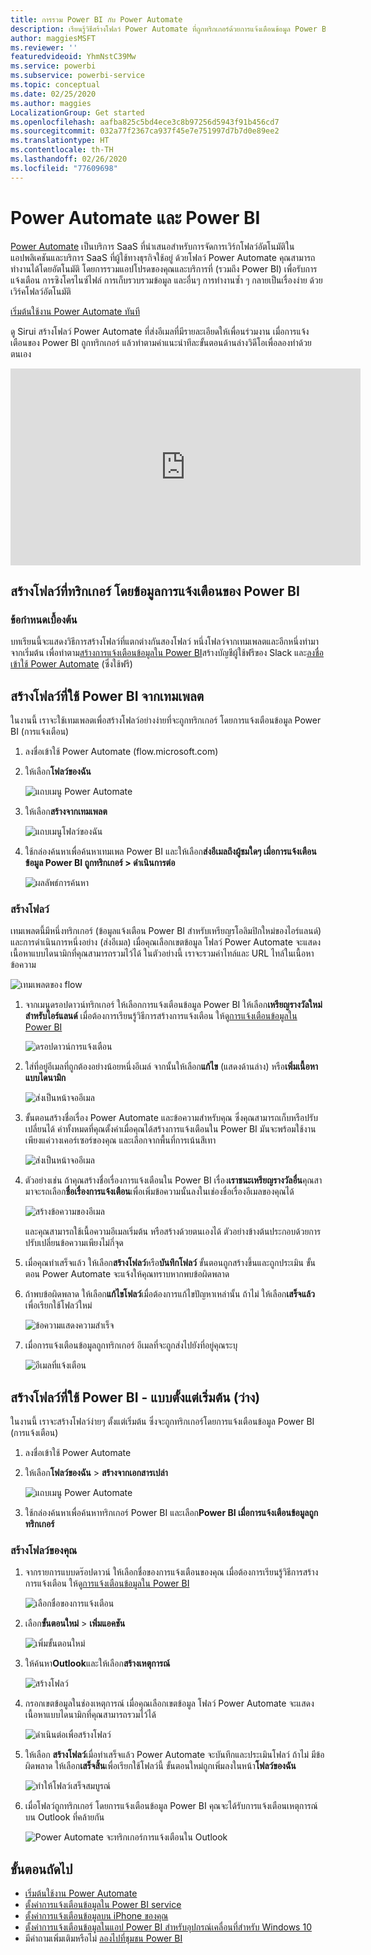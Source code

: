 ```yaml
---
title: การรวม Power BI กับ Power Automate
description: เรียนรู้วิธีสร้างโฟลว์ Power Automate ที่ถูกทริกเกอร์ด้วยการแจ้งเตือนข้อมูล Power BI
author: maggiesMSFT
ms.reviewer: ''
featuredvideoid: YhmNstC39Mw
ms.service: powerbi
ms.subservice: powerbi-service
ms.topic: conceptual
ms.date: 02/25/2020
ms.author: maggies
LocalizationGroup: Get started
ms.openlocfilehash: aafba825c5bd4ece3c8b97256d5943f91b456cd7
ms.sourcegitcommit: 032a77f2367ca937f45e7e751997d7b7d0e89ee2
ms.translationtype: HT
ms.contentlocale: th-TH
ms.lasthandoff: 02/26/2020
ms.locfileid: "77609698"
---
```

# <a name="power-automate-and-power-bi"></a>Power Automate และ Power BI

[Power Automate](https://docs.microsoft.com/power-automate/getting-started) เป็นบริการ SaaS ที่นำเสนอสำหรับการจัดการเวิร์กโฟลว์อัตโนมัติในแอปพลิเคชันและบริการ SaaS ที่ผู้ใช้ทางธุรกิจใช้อยู่ ด้วยโฟลว์ Power Automate คุณสามารถทำงานได้โดยอัตโนมัติ โดยการรวมแอปโปรดของคุณและบริการที่ (รวมถึง Power BI) เพื่อรับการแจ้งเตือน การซิงโครไนซ์ไฟล์ การเก็บรวบรวมข้อมูล และอื่นๆ การทำงานซ้ำ ๆ กลายเป็นเรื่องง่าย ด้วยเวิร์คโฟลว์อัตโนมัติ

[เริ่มต้นใช้งาน  Power Automate ทันที](https://docs.microsoft.com/power-automate/getting-started)

ดู Sirui สร้างโฟลว์ Power Automate ที่ส่งอีเมลที่มีรายละเอียดให้เพื่อนร่วมงาน เมื่อการแจ้งเตือนของ Power BI ถูกทริกเกอร์ แล้วทำตามคำแนะนำทีละขั้นตอนด้านล่างวิดีโอเพื่อลองทำด้วยตนเอง

<iframe width="560" height="315" src="https://www.youtube.com/embed/YhmNstC39Mw" frameborder="0" allowfullscreen></iframe>

## <a name="create-a-flow-that-is-triggered-by-a-power-bi-data-alert"></a>สร้างโฟลว์ที่ทริกเกอร์ โดยข้อมูลการแจ้งเตือนของ Power BI

### <a name="prerequisites"></a>ข้อกำหนดเบื้องต้น
บทเรียนนี้จะแสดงวิธีการสร้างโฟลว์ที่แตกต่างกันสองโฟลว์ หนึ่งโฟลว์จากเทมเพลตและอีกหนึ่งทำมาจากเริ่มต้น เพื่อทำตาม[สร้างการแจ้งเตือนข้อมูลใน Power BI](service-set-data-alerts.md)สร้างบัญชีผู้ใช้ฟรีของ Slack และ[ลงชื่อเข้าใช้ Power Automate](https://flow.microsoft.com/#home-signup) (ซึ่งใช้ฟรี)

## <a name="create-a-flow-that-uses-power-bi---from-a-template"></a>สร้างโฟลว์ที่ใช้ Power BI จากเทมเพลต
ในงานนี้ เราจะใช้เทมเพลตเพื่อสร้างโฟลว์อย่างง่ายที่จะถูกทริกเกอร์ โดยการแจ้งเตือนข้อมูล Power BI (การแจ้งเตือน)

1. ลงชื่อเข้าใช้ Power Automate (flow.microsoft.com)
2. ให้เลือก**โฟลว์ของฉัน**
   
   ![แถบเมนู Power Automate](media/service-flow-integration/power-bi-my-flows.png)
3. ให้เลือก**สร้างจากเทมเพลต**
   
    ![แถบเมนูโฟลว์ของฉัน](media/service-flow-integration/power-bi-template.png)
4. ใช้กล่องค้นหาเพื่อค้นหาเทมเพล Power BI และให้เลือก**ส่งอีเมลถึงผู้ชมใดๆ เมื่อการแจ้งเตือนข้อมูล Power BI ถูกทริกเกอร์ > ดำเนินการต่อ**
   
    ![ผลลัพธ์การค้นหา](media/service-flow-integration/power-bi-flow-alert.png)


### <a name="build-the-flow"></a>สร้างโฟลว์
เทมเพลตนี้มีหนึ่งทริกเกอร์ (ข้อมูลแจ้งเตือน Power BI สำหรับเหรียญรโอลิมปิกใหม่ของไอร์แลนด์) และการดำเนินการหนึ่งอย่าง (ส่งอีเมล) เมื่อคุณเลือกเขตข้อมูล โฟลว์ Power Automate จะแสดงเนื้อหาแบบไดนามิกที่คุณสามารถรวมไว้ได้  ในตัวอย่างนี้ เราจะรวมค่าไทล์และ URL ไทล์ในเนื้อหาข้อความ

![เทมเพลตของ flow](media/service-flow-integration/power-bi-template1.png)

1. จากเมนูดรอปดาวน์ทริกเกอร์ ให้เลือกการแจ้งเตือนข้อมูล Power BI ให้เลือก**เหรียญรางวัลใหม่สำหรับไอร์แลนด์** เมื่อต้องการเรียนรู้วิธีการสร้างการแจ้งเตือน ให้ดู[การแจ้งเตือนข้อมูลใน Power BI](service-set-data-alerts.md)
   
   ![ดรอปดาวน์การแจ้งเตือน](media/service-flow-integration/power-bi-trigger-flow.png)
2. ใส่ที่อยู่อีเมลที่ถูกต้องอย่างน้อยหนึ่งอีเมล์ จากนั้นให้เลือก**แก้ไข** (แสดงด้านล่าง) หรือ**เพิ่มเนื้อหาแบบไดนามิก** 
   
   ![ส่งเป็นหน้าจออีเมล](media/service-flow-integration/power-bi-flow-email.png)

3. ขั้นตอนสร้างชื่อเรื่อง Power Automate และข้อความสำหรับคุณ ซึ่งคุณสามารถเก็บหรือปรับเปลี่ยนได้ ค่าทั้งหมดที่คุณตั้งค่าเมื่อคุณได้สร้างการแจ้งเตือนใน Power BI มันจะพร้อมใช้งาน เพียงแค่วางเคอร์เซอร์ของคุณ และเลือกจากพื้นที่การเน้นสีเทา 

   ![ส่งเป็นหน้าจออีเมล](media/service-flow-integration/power-bi-flow-email-default.png)

1.  ตัวอย่างเช่น ถ้าคุณสร้างชื่อเรื่องการแจ้งเตือนใน Power BI เรื่อง**เราชนะเหรียญรางวัลอื่น**คุณสามาจะรถเลือก**ชื่อเรื่องการแจ้งเตือน**เพื่อเพิ่มข้อความนั้นลงในเช่องชื่อเรื่องอีเมลของคุณได้

    ![สร้างข้อความของอีเมล](media/service-flow-integration/power-bi-flow-message.png)

    และคุณสามารถใช้เนื้อความอีเมลเริ่มต้น หรือสร้างด้วยตนเองได้ ตัวอย่างข้างต้นประกอบด้วยการปรับเปลี่ยนข้อความเพียงไม่กี่จุด

1. เมื่อคุณทำเสร็จแล้ว ให้เลือก**สร้างโฟลว์**หรือ**บันทึกโฟลว์**  ขั้นตอนถูกสร้างขึ้นและถูกประเมิน  ขั้นตอน Power Automate จะแจ้งให้คุณทราบหากพบข้อผิดพลาด
2. ถ้าพบข้อผิดพลาด ให้เลือก**แก้ไขโฟลว์**เมื่อต้องการแก้ไขปัญหาเหล่านั้น ถ้าไม่ ให้เลือก**เสร็จแล้ว**เพื่อเรียกใช้โฟลว์ใหม่
   
   ![ข้อความแสดงความสำเร็จ](media/service-flow-integration/power-bi-flow-running.png)
5. เมื่อการแจ้งเตือนข้อมูลถูกทริกเกอร์ อีเมลที่จะถูกส่งไปยังที่อยู่คุณระบุ  
   
   ![อีเมลที่แจ้งเตือน](media/service-flow-integration/power-bi-flow-email2.png)

## <a name="create-a-power-automate-that-uses-power-bi---from-scratch-blank"></a>สร้างโฟลว์ที่ใช้ Power BI  - แบบตั้งแต่เริ่มต้น (ว่าง)
ในงานนี้ เราจะสร้างโฟลว์ง่ายๆ ตั้งแต่เริ่มต้น ซึ่งจะถูกทริกเกอร์โดยการแจ้งเตือนข้อมูล Power BI (การแจ้งเตือน)

1. ลงชื่อเข้าใช้ Power Automate
2. ให้เลือก**โฟลว์ของฉัน** > **สร้างจากเอกสารเปล่า**
   
   ![แถบเมนู Power Automate](media/service-flow-integration/power-bi-my-flows.png)
3. ใช้กล่องค้นหาเพื่อค้นหาทริกเกอร์ Power BI และเลือก**Power BI เมื่อการแจ้งเตือนข้อมูลถูกทริกเกอร์**

### <a name="build-your-flow"></a>สร้างโฟลว์ของคุณ
1. จากรายการแบบดร๊อปดาวน์ ให้เลือกชื่อของการแจ้งเตือนของคุณ  เมื่อต้องการเรียนรู้วิธีการสร้างการแจ้งเตือน ให้ดู[การแจ้งเตือนข้อมูลใน Power BI](service-set-data-alerts.md)
   
    ![เลือกชื่อของการแจ้งเตือน](media/service-flow-integration/power-bi-totalstores2.png)
2. เลือก**ขั้นตอนใหม่** > **เพิ่มแอคชัน**
   
   ![เพิ่มขั้นตอนใหม่](media/service-flow-integration/power-bi-new-step.png)
3. ให้ค้นหา**Outlook**และให้เลือก**สร้างเหตุการณ์**
   
   ![สร้างโฟลว์](media/service-flow-integration/power-bi-create-event.png)
4. กรอกเขตข้อมูลในช่องเหตุการณ์ เมื่อคุณเลือกเขตข้อมูล โฟลว์ Power Automate จะแสดงเนื้อหาแบบไดนามิกที่คุณสามารถรวมไว้ได้
   
   ![ดำเนินต่อเพื่อสร้างโฟลว์](media/service-flow-integration/power-bi-flow-event.png)
5. ให้เลือก **สร้างโฟลว์**เมื่อทำเสร็จแล้ว  Power Automate จะบันทึกและประเมินโฟลว์ ถ้าไม่ มีข้อผิดพลาด ให้เลือก**เสร็จสิ้น**เพื่อเรียกใช้โฟลว์นี้  ขั้นตอนใหม่ถูกเพิ่มลงในหน้า**โฟลว์ของฉัน**
   
   ![ทำให้โฟลว์เสร็จสมบูรณ์](media/service-flow-integration/power-bi-flow-running.png)
6. เมื่อโฟลว์ถูกทริกเกอร์ โดยการแจ้งเตือนข้อมูล Power BI คุณจะได้รับการแจ้งเตือนเหตุการณ์บน Outlook ที่คล้ายกัน
   
    ![Power Automate จะทริกเกอร์การแจ้งเตือนใน Outlook](media/service-flow-integration/power-bi-flow-notice.png)

## <a name="next-steps"></a>ขั้นตอนถัดไป
* [เริ่มต้นใช้งาน Power Automate](https://docs.microsoft.com/power-automate/getting-started/)
* [ตั้งค่าการแจ้งเตือนข้อมูลใน Power BI service](service-set-data-alerts.md)
* [ตั้งค่าการแจ้งเตือนข้อมูลบน iPhone ของคุณ](consumer/mobile/mobile-set-data-alerts-in-the-mobile-apps.md)
* [ตั้งค่าการแจ้งเตือนข้อมูลในแอป Power BI สำหรับอุปกรณ์เคลื่อนที่สำหรับ Windows 10](consumer/mobile/mobile-set-data-alerts-in-the-mobile-apps.md)
* มีคำถามเพิ่มเติมหรือไม่ [ลองไปที่ชุมชน Power BI](https://community.powerbi.com/)

